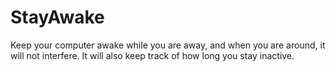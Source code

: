 # StayAwake
Keep your computer awake while you are away, and when you are around, it will not interfere.
It will also keep track of how long you stay inactive. 
